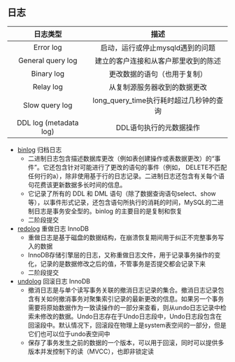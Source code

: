 
## 日志

| 日志类型 | 描述 |
| :----:| :----: |
| Error log | 启动，运行或停止mysqld遇到的问题 | 
| General query log | 建立的客户连接和从客户那里收到的陈述 |
| Binary log | 更改数据的语句（也用于复制） |
| Relay log | 从复制源服务器收到的数据更改 |
|Slow query log|long_query_time执行耗时超过几秒钟的查询|
|DDL log (metadata log)|DDL语句执行的元数据操作|

* [binlog](https://dev.mysql.com/doc/refman/5.6/en/binary-log.html) 归档日志
  * 二进制日志包含描述数据库更改（例如表创建操作或表数据更改）的“事件”。它还包含针对可能进行了更改的语句的事件（例如， DELETE不匹配任何行的a），除非使用基于行的日志记录。二进制日志还包含有关每个语句花费该更新数据多长时间的信息。 
  * 它记录了所有的 DDL 和 DML 语句（除了数据查询语句select、show等），以事件形式记录，还包含语句所执行的消耗的时间，MySQL的二进制日志是事务安全型的。binlog 的主要目的是复制和恢复 
  * 二阶段提交
* [redolog](https://dev.mysql.com/doc/refman/5.6/en/innodb-redo-log.html) 重做日志 InnoDB
  * 重做日志是基于磁盘的数据结构，在崩溃恢复期间用于纠正不完整事务写入的数据 
  * InnoDB存储引擎层的日志，又称重做日志文件，用于记录事务操作的变化，记录的是数据修改之后的值，不管事务是否提交都会记录下来
  * 二阶段提交
* [undolog](https://dev.mysql.com/doc/refman/5.6/en/innodb-undo-logs.html) 回滚日志 InnoDB
  * 撤消日志是与单个读写事务关联的撤消日志记录的集合。撤消日志记录包含有关如何撤消事务对聚集索引记录的最新更改的信息。如果另一个事务需要将原始数据作为一致读操作的一部分来查看，则从undo日志记录中检索未修改的数据。Undo日志存在于Undo日志段中，Undo日志段包含在回滚段中。默认情况下，回滚段在物理上是system表空间的一部分，但是它们也可以位于undo表空间中 
  * 保存了事务发生之前的数据的一个版本，可以用于回滚，同时可以提供多版本并发控制下的读（MVCC），也即非锁定读

